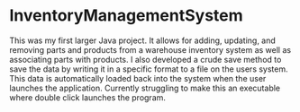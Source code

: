 # InventoryManagementSystem

This was my first larger Java project. It allows for adding, updating, and removing parts 
and products from a warehouse inventory system as well as associating parts with products.
I also developed a crude save method to save the data by writing it in a specific format to a file on the users system.
This data is automatically loaded back into the system when the user launches the application.
Currently struggling to make this an executable where double click launches the program.
